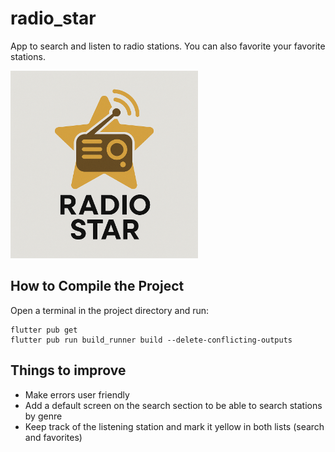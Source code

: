 # radio_star

App to search and listen to radio stations. You can also favorite your favorite stations.

<img src="https://github.com/enricmacias/radio_star/blob/main/images/logo.png" alt="logo" width="300">

## How to Compile the Project

Open a terminal in the project directory and run:
```
flutter pub get
flutter pub run build_runner build --delete-conflicting-outputs
```

## Things to improve
- Make errors user friendly
- Add a default screen on the search section to be able to search stations by genre
- Keep track of the listening station and mark it yellow in both lists (search and favorites)

